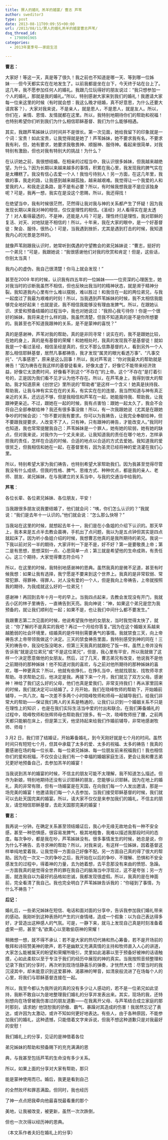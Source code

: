 ```yaml
---
title: 罪人的婚礼 羔羊的婚宴/ 曹志 芦苇
author: sweditor3
type: post
date: 2013-08-11T09:09:55+00:00
url: /2013/08/11/罪人的婚礼羔羊的婚宴曹志芦苇/
dsq_thread_id:
  - 1798901965
categories:
  - 2013年夏季号——家庭生活

---
```

**曹志：**

大家好！等这一天，真是等了很久！我之前也不知道是哪一天、等到哪一位姊妹⋯⋯但今天都实实在在地发生了。以前我都是坐在台下，今天终于站在台上了。这几年，我不愿参加任何人的婚礼。我跟几位玩得好的朋友说过：“我只想参加一个人的婚礼，那就是我的婚礼。”所以，特别感谢大家来到我们的婚礼！我邀请大家每一位来这里的时候（有时就会想：我这么晚才结婚，真不好意思，为什么还要大请宾客？），大家对我来说，不是亲人，就是恩人，不是恩人，就是友人。所以，你们在，亲情、恩情、友情就都在这里。所以，我特别地期待你们的帮助和祝福！也特别希望你们听到我们为什么相信耶稣基督、我们为什么能够相遇。

其实，我跟芦苇姊妹认识时间并不是很长。第一次见面，她给我留下的印象就是一个词：宝贵！如此宝贵，让我觉得就是她了！芦苇姊妹，她不要求我有名，不要求我有利，但，她有要求，她要求我敬畏神、顺服神、服侍神。看起来很简单，对我特别有激励，但也对我有特别大的挑战！为什么？

在认识她之前，我很想结婚。在相亲的过程当中，我认识很多姊妹，但我越来越绝望。为什么？因为长期以来越来越多的事情，积累在我心里，我发现我的脾气实在是太糟糕了。我没有信心去爱一个人！我怕亏待别人！另一方面，在这几年里，我做的事，我走的路，让我感到越来越孤独，越来越艰难。我觉得让一个我爱的人和爱我的人，和我走这条路，是不是有必要？所以，有时候我想我是不是应该独身呢？可是，我再一想，我实在是没这个恩赐，所以，我还得找！

在绝望当中，我有时候很茫然，茫然得让我对我与神的关系都产生了怀疑！因为我发现长期以来我对神的相信，仅仅是理性的相信。《圣经》对人看得实在是太透了！对人看得最透的，不是神，还能是人吗？可是，理性终归是理性，我对耶稣的复活、对天、对地狱是不相信的！所以，十年来，我在大家的眼中，是一个好基督徒：聚会、服侍，很热心！可是，当我遇到挫折，尤其是遇到打击的时候，我知道我内心的光景是怎样的。

就像芦苇刚跟我认识时，她常听到偶遇的守望教会的弟兄姊妹说：“曹志，挺好的一个弟兄！”可是，我跟她说：“我很感谢他们对我的欣赏和肯定！但是，这些话，你别太当真！

我内心的虚伪，我自己很清楚！你马上就会发现！”

甚至在2009 年的时候，认识我有四五年的一位姊妹——一位资深的心理医生，她对我当时的诊断我虽然不相信，但也反映出我当时的精神状态，就是濒于精神分裂。我知道我内心里有什么难以摆脱，难以胜过！和我住在一起的两位弟兄，与我一起度过了我最为艰难的时刻！所以，当我遇到芦苇姊妹的时候，我不太相信我能够完全地好起来！也就是说，我不相信我能够没有理由发脾气。所以，在跟她认识、求爱和预备结婚的过程当中，我也对她说过：“我担心我亏待你！你是一个很好的姊妹，我将来走什么样的路，我虽然清楚，但我不知道真的是不是你所想要的。我甚至也不知道我跟神的关系，是不是蒙神的喜悦？”

真的是感谢神，芦苇对我的帮助，真的是非同寻常！说实在的，我不是跟她比较，在她的身上，真的是有基督的荣耀！和她相处时，我真的发现我不是基督徒！就如我是一个看过圣经，相信圣经是真的，但又不那么信靠基督的人，看到另外一个人那么相信耶稣基督，居然凡事都祷告，我才发现“属灵的眼光看透万事”、“凡事交托”、“凡事感恩”，原来是这么回事！所以，我对芦苇说：“你对我最大的帮助就是祷告！”因为祷告在我这样的基督徒看来，好像太虚了，好像它不能带来经济效益，好像它太浪费时间，好像看不到这个“不存在”的上帝。这个“不存在”是打着引号的，正是因为我们看不见才认为他不存在。所以，在芦苇身上，我得到很大的帮助。我才知道原来《创世记》里所说的“帮助者”是这样一个含义！她真是扶持我、帮助我，让我与神有实实在在的关系，有实实在在的连接，我当然知道与神有真正亲近的关系，还远远不够，但是我相信和芦苇在一起，她能服侍我、帮助我，让我跟神更亲近。不过，跟她在一起的时候，我有点害怕：跟她一起太久了，我会不会将自己全部奉献给神？我还有很多事没做！所以，有一次我跟她说（尤其是在跟她争吵的时候会说）：“你不要对我有要求。你可以为我祷告，让我完全奉献给神，但不要跟我提要求，人改变不了人，只有神，只有跟神的祷告，才能改变人。”我同时也知道，我也常常提醒我自己：芦苇姊妹是一个罪人，她有她的软弱，她有她的缺点，但对我来说，对我作为一个丈夫来说，让我知道我的责任在哪个地方，怎样承担我的责任，怎样在合适的时候、合适的地点以合适的方式去爱她。我知道我的爱很贫乏，但我相信和她在一起，在基督里有，因为圣灵已经将神的爱浇灌在我们心里。

所以，特别希望大家为我们祷告，也特别希望大家帮助我们。因为我甚至觉得尽管我没有什么成绩，但我的性格、脾气、思维方式、种种优点，都是我的亲人、老师、朋友、弟兄姊妹，在与我建立的关系当中，与我的交通当中给我的。

**芦苇**：

各位长辈、各位弟兄姊妹、各位朋友，平安！

当我跟很多朋友说我要结婚了，他们就会问：“咦，你们怎么认识的？”我就说：“我们是去年十一认识的。”他们就会说：“怎么那么快呀？”

当我站在这里的时候，就想起去年十一，我们是在小鱼姐的介绍下认识的。那天早上，我本来是五点半去教会晨祷，手机出了点问题，我以为是五点钟但其实是四点就起床了。因为听小鱼姐介绍的时候，我想曹志他真的是我所期待的弟兄。我说一下我以前对另一半的期待，大家评判一下是不是，好不好？第一是要敬畏上帝；第二是有思想，思想深刻一点、心思简单一点；第三就是希望他的生命成熟，有责任心。这三个期待，大家觉得曹志符合吗？

所以，在这里的时候，我特别地感谢神的恩典。虽然我真的是微不足道，甚至有时候我想：如果让我有选择，我宁愿是不要来到这个世界上。我真的是非常软弱、常常犯罪、得罪神、得罪人、对人没有爱的一个人，但是我向上帝祷告，上帝就按照我的期待，为我成就这么好的一位弟兄！

感谢神！再回到去年十月一号的早上。当我四点起来，去教会发现没有开门，我就去小区的林子里祷告，一直祷告到天亮。我向神说：“神，如果这个弟兄是您为我预备的，就让我们顺利在一起；如果不是，也让我们中间什么都不要发生。”

我跟曹志第二次见面的时候，他说希望我作他的女朋友，当时我觉得太快了，就说：“你了解的不是真实的我吧？再过一个月给你答复。”因为在这个婚姻关系越来越脆弱的社会环境里，结婚真的是件特别需要勇气的事情。我就禁食三天，向上帝祷告求上帝带领我做这个决定。三天的禁食祷告里面，我特别感受到神的同在！三天的祷告中，我没吃饭没喝水，但第三天我真的就跟吃了饭一样。虽然上帝并没有告诉我“就是这位弟兄”或“不是这位弟兄”，但是，我心里有平安，所以我就做了这样一个决定愿意做他的女朋友。然后，过了几天，曹志弟兄有改变，他说我不是他之前期待的那种姊妹！他不知道对我的喜欢，与之前对他所期待的那种姊妹的喜欢，哪一种更真实？所以，他就有些挣扎，在挣扎当中，他就找朋友、找牧师寻求帮助。寻求帮助之后，他决定是我。再接下来一个月，我们就见了双方父母。感谢神！神给了我们这么好的父母，他们也真是爱我们，非常支持我们！再从家里回来的时候，我们就决定可以结婚了。2 月开始，我们在晓峰牧师的帮助下，开始婚前辅导，一共八次，每一次差不多两个小时晓峰牧师和师母一起辅导我们，给我们非常大的帮助——保证我们两人的关系是畅通的，让我们认识到一个婚姻关系不只是在理性上的知识 ，也是在我们实际生活当中爱的付出和联合。在我们筹备婚礼的过程中，晓峰牧师和张辉师母也帮助我们很多。有一次，晓峰牧师扭了腰，之前两天都只能躺在床上，但是第三天，他坚持起来给我们作婚前辅导，非常地感谢牧师、师母！

3 月2 日，我们领了结婚证，开始筹备婚礼，到今天刚好就是七个月的时间。虽然时间只有短短七个月，但其中承载了太多的爱、太多的祝福、太多的祷告！我真的要感谢在场的每一位长辈、每一位弟兄姊妹、每一位朋友前来祝福我们！我也相信你们的爱和祝福，不仅仅会让我们有一个幸福的婚姻家庭生活，更会让我和曹志弟兄更好地预备自己，去参加羔羊的婚宴！

当我说到羔羊的婚宴的时候，不信主的朋友可能不太理解，我不知道怎么描述。但作为新娘，特别地期待还没有认识耶稣的朋友，您能够认识耶稣。因为在地上的婚礼，真的非常有限，但有一场婚宴是在天国，在向我们每一个人发出邀请，那是一场完美的婚宴！他邀请我们每一个人去参加，当我们接受耶稣基督的时候，我们就可以去赴天国完美的婚宴。所以，请大家不仅仅是来参加我们的婚礼，不信主的朋友，请您相信耶稣基督，去赴天国那完美的婚宴！

**曹志：**

我再说一分钟。在确定关系甚至领结婚证后，我心中无缘无故地会有一种不安全感，甚至一种恐惧感，很容易发脾气，极其地粗鲁，我难以描述我那段时间的态度。每次争吵，都是我在吵，芦苇姊妹没有。很多事情发生的时候，她总是说，你为什么不祷告、去寻求神的帮助？所以，对我来说，有这样一位姊妹，因着基督这样单纯地爱着我，让我觉得一方面自己好像不配。另一方面自己真的得了很大的帮助。因为在一次又一次的争吵之后，我开始在以后的争吵、不理解、恐惧和不安全感发生的过程中，得着神的力量，去为她着想，去平息那没有来由的愤怒、急躁。一方面我真的是觉得全世界的罪在我自己的脑海当中浮现过，这不是夸张；另一方面，就连我自以为最好的品格如忠诚，我都发现很虚假。所以，我真的是在神面前，完全看清了我自己。我也完全明白了芦苇姊妹告诉我的：“你碰到了事情，为什么不祷告？”

**后记：**

婚礼后，一些弟兄姊妹在短信、电话和面对面的分享中，告诉我参加我们婚礼带来的感动。我刚听到这种表扬时产生的兴奋情绪，造成一个假象：以为自己表达得多好，才营造出这种感人的气氛。可是，一静下来，就马上发现自己真是时刻准备着虚荣一把，甚至“名”欲熏心以至敢偷窃神的荣耀！

稍微想一想，就不得不承认：若不是大家的热切代祷和热心筹备，若不是开场前的敬拜和诗班赞美神的歌声，若不是幽默又充满真情的主持和牧师直入人心的讲道，大家怎么能被属天的盼望和荣耀所吸引，灵里如此渴慕以至于预备好被神的话语触摸，心如此柔软以至于专注于我们的经历中展现的神的真实。当我按照音频整理和记录下我们的分享时，再次听到现场恬静喜乐的弹奏，才恍然大悟：尽管当时的我沉浸其中，却未能意识到这爱慕神、渴慕神的琴音，如清泉般流进了在场每个人的心里，将我们与耶稣基督连接在一起。

所以，我至今都认为我所说的真的没有多少让人感动的，若不是一位弟兄如此坚持，我断不敢自以为是地整理我们婚礼的分享并发表出来。其实，现场的我，还特别想向在场曾被我伤害过的朋友道歉——在我离开父母、与芦苇结合成立家庭的那时那刻，请求她/ 他饶恕我的骄傲、霸气、暴躁对其造成的伤害！我居然忘记了表达，或许因为太激动，或许不知如何更好地表达。有些人，由于各种原因，不能参加我们的婚礼，这种遗憾，只能借着文字来诉说，但我不想这种道歉只是对我最好的安慰！

我们婚礼上的分享，见证的是神借着各位
  
弟兄姊妹的帮助和预备赐下的充充满满的恩
  
典，与我甚至包括芦苇的生命没有多少关系。
  
所以，如果上面的分享对大家有帮助，那只
  
能是蒙神使用而已。婚后，我更是看到自己
  
的全然败坏和罪恶满盈。但同时，我也经历
  
了神一点点把我牵向他最喜悦最看重的那个
  
美地，让我被改变，被更新，虽然一次次跌倒，
  
但也一次次得以经历神的恩典。

（本文系作者夫妇在婚礼上的分享）